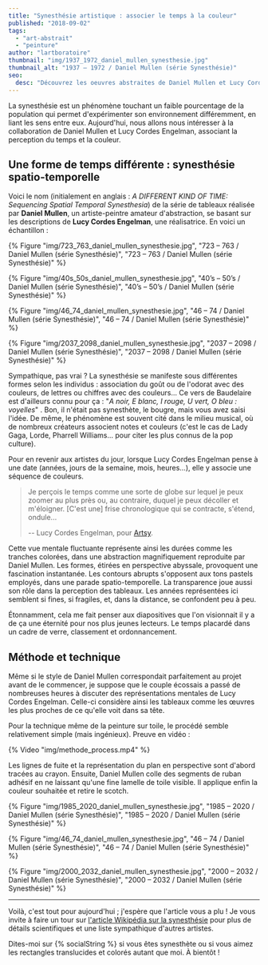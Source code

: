 ```yaml
---
title: "Synesthésie artistique : associer le temps à la couleur"
published: "2018-09-02"
tags: 
  - "art-abstrait"
  - "peinture"
author: "lartboratoire"
thumbnail: "img/1937_1972_daniel_mullen_synesthesie.jpg"
thumbnail_alt: "1937 – 1972 / Daniel Mullen (série Synesthésie)"
seo:
  desc: "Découvrez les oeuvres abstraites de Daniel Mullen et Lucy Cordes Engelman, associant la synesthésie spatio-temporelle et couleurs."
---
```


La synesthésie est un phénomène touchant un faible pourcentage de la population qui permet d'expérimenter son environnement différemment, en liant les sens entre eux. Aujourd'hui, nous allons nous intéresser à la collaboration de Daniel Mullen et Lucy Cordes Engelman, associant la perception du temps et la couleur. <!--more-->

## Une forme de temps différente : synesthésie spatio-temporelle

Voici le nom (initialement en anglais : _A DIFFERENT KIND OF TIME: Sequencing Spatial Temporal Synesthesia_) de la série de tableaux réalisée par **Daniel Mullen**, un artiste-peintre amateur d'abstraction, se basant sur les descriptions de **Lucy Cordes Engelman**, une réalisatrice. En voici un échantillon :

{% Figure "img/723_763_daniel_mullen_synesthesie.jpg", "723 – 763 / Daniel Mullen (série Synesthésie)", "723 – 763 / Daniel Mullen (série Synesthésie)" %}

{% Figure "img/40s_50s_daniel_mullen_synesthesie.jpg", "40’s – 50’s / Daniel Mullen (série Synesthésie)", "40’s – 50’s / Daniel Mullen (série Synesthésie)" %}

{% Figure "img/46_74_daniel_mullen_synesthesie.jpg", "46 – 74 / Daniel Mullen (série Synesthésie)", "46 – 74 / Daniel Mullen (série Synesthésie)" %}

{% Figure "img/2037_2098_daniel_mullen_synesthesie.jpg", "2037 – 2098 / Daniel Mullen (série Synesthésie)", "2037 – 2098 / Daniel Mullen (série Synesthésie)" %}

Sympathique, pas vrai ? La synesthésie se manifeste sous différentes formes selon les individus : association du goût ou de l'odorat avec des couleurs, de lettres ou chiffres avec des couleurs... Ce vers de Baudelaire est d'ailleurs connu pour ça : "_A noir, E blanc, I rouge, U vert, O bleu : voyelles_" . Bon, il n'était pas synesthète, le bougre, mais vous avez saisi l'idée. De même, le phénomène est souvent cité dans le milieu musical, où de nombreux créateurs associent notes et couleurs (c'est le cas de Lady Gaga, Lorde, Pharrell Williams... pour citer les plus connus de la pop culture).

Pour en revenir aux artistes du jour, lorsque Lucy Cordes Engelman pense à une date (années, jours de la semaine, mois, heures...), elle y associe une séquence de couleurs.

> Je perçois le temps comme une sorte de globe sur lequel je peux zoomer au plus près ou, au contraire, duquel je peux décoller et m'éloigner. \[C'est une\] frise chronologique qui se contracte, s'étend, ondule...
> 
> -- Lucy Cordes Engelman, pour [Artsy](https://www.artsy.net/article/artsy-editorial-people-sound-taste-color-creative).

Cette vue mentale fluctuante représente ainsi les durées comme les tranches colorées, dans une abstraction magnifiquement reproduite par Daniel Mullen. Les formes, étirées en perspective abyssale, provoquent une fascination instantanée. Les contours abrupts s'opposent aux tons pastels employés, dans une parade spatio-temporelle. La transparence joue aussi son rôle dans la perception des tableaux. Les années représentées ici semblent si fines, si fragiles, et, dans la distance, se confondent peu à peu.

Étonnamment, cela me fait penser aux diapositives que l'on visionnait il y a de ça une éternité pour nos plus jeunes lecteurs. Le temps placardé dans un cadre de verre, classement et ordonnancement.

## Méthode et technique

Même si le style de Daniel Mullen correspondait parfaitement au projet avant de le commencer, je suppose que le couple écossais a passé de nombreuses heures à discuter des représentations mentales de Lucy Cordes Engelman. Celle-ci considère ainsi les tableaux comme les œuvres les plus proches de ce qu'elle voit dans sa tête.

Pour la technique même de la peinture sur toile, le procédé semble relativement simple (mais ingénieux). Preuve en vidéo :

{% Video "img/methode_process.mp4" %}

Les lignes de fuite et la représentation du plan en perspective sont d'abord tracées au crayon. Ensuite, Daniel Mullen colle des segments de ruban adhésif en ne laissant qu'une fine lamelle de toile visible. Il applique enfin la couleur souhaitée et retire le scotch.

{% Figure "img/1985_2020_daniel_mullen_synesthesie.jpg", "1985 – 2020 / Daniel Mullen (série Synesthésie)", "1985 – 2020 / Daniel Mullen (série Synesthésie)" %}

{% Figure "img/46_74_daniel_mullen_synesthesie.jpg", "46 – 74 / Daniel Mullen (série Synesthésie)", "46 – 74 / Daniel Mullen (série Synesthésie)" %}

{% Figure "img/2000_2032_daniel_mullen_synesthesie.jpg", "2000 – 2032 / Daniel Mullen (série Synesthésie)", "2000 – 2032 / Daniel Mullen (série Synesthésie)" %}

* * *

Voilà, c'est tout pour aujourd'hui ; j'espère que l'article vous a plu ! Je vous invite à faire un tour sur [l'article Wikipédia sur la synesthésie](https://fr.wikipedia.org/wiki/Synesth%C3%A9sie) pour plus de détails scientifiques et une liste sympathique d'autres artistes.

Dites-moi sur {% socialString %} si vous êtes synesthète ou si vous aimez les rectangles translucides et colorés autant que moi. À bientôt !
